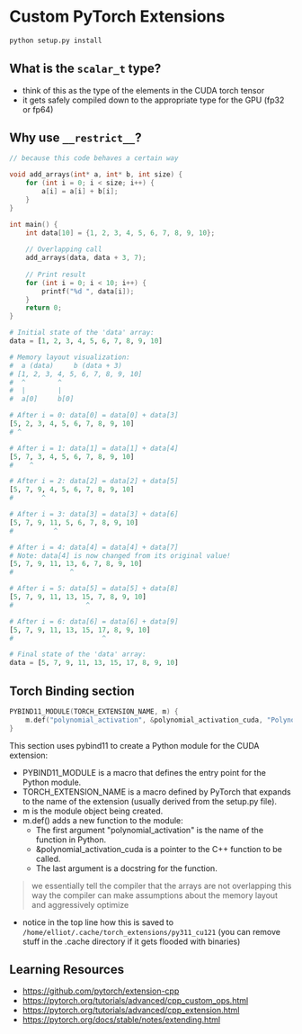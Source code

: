 # Custom PyTorch Extensions

```bash
python setup.py install 
```

## What is the `scalar_t` type?
- think of this as the type of the elements in the CUDA torch tensor
- it gets safely compiled down to the appropriate type for the GPU (fp32 or fp64)

## Why use `__restrict__`?
```cpp
// because this code behaves a certain way

void add_arrays(int* a, int* b, int size) {
    for (int i = 0; i < size; i++) {
        a[i] = a[i] + b[i];
    }
}

int main() {
    int data[10] = {1, 2, 3, 4, 5, 6, 7, 8, 9, 10};
    
    // Overlapping call
    add_arrays(data, data + 3, 7);
    
    // Print result
    for (int i = 0; i < 10; i++) {
        printf("%d ", data[i]);
    }
    return 0;
}
```

```python
# Initial state of the 'data' array:
data = [1, 2, 3, 4, 5, 6, 7, 8, 9, 10]

# Memory layout visualization:
#  a (data)     b (data + 3)
# [1, 2, 3, 4, 5, 6, 7, 8, 9, 10]
#  ^        ^
#  |        |
#  a[0]     b[0]

# After i = 0: data[0] = data[0] + data[3]
[5, 2, 3, 4, 5, 6, 7, 8, 9, 10]
# ^

# After i = 1: data[1] = data[1] + data[4]
[5, 7, 3, 4, 5, 6, 7, 8, 9, 10]
#    ^

# After i = 2: data[2] = data[2] + data[5]
[5, 7, 9, 4, 5, 6, 7, 8, 9, 10]
#       ^

# After i = 3: data[3] = data[3] + data[6]
[5, 7, 9, 11, 5, 6, 7, 8, 9, 10]
#          ^

# After i = 4: data[4] = data[4] + data[7]
# Note: data[4] is now changed from its original value!
[5, 7, 9, 11, 13, 6, 7, 8, 9, 10]
#              ^

# After i = 5: data[5] = data[5] + data[8]
[5, 7, 9, 11, 13, 15, 7, 8, 9, 10]
#                  ^

# After i = 6: data[6] = data[6] + data[9]
[5, 7, 9, 11, 13, 15, 17, 8, 9, 10]
#                      ^

# Final state of the 'data' array:
data = [5, 7, 9, 11, 13, 15, 17, 8, 9, 10]
```

## Torch Binding section
```cpp
PYBIND11_MODULE(TORCH_EXTENSION_NAME, m) {
    m.def("polynomial_activation", &polynomial_activation_cuda, "Polynomial activation (CUDA)");
}
```

This section uses pybind11 to create a Python module for the CUDA extension:
- PYBIND11_MODULE is a macro that defines the entry point for the Python module.
- TORCH_EXTENSION_NAME is a macro defined by PyTorch that expands to the name of the extension (usually derived from the setup.py file).
- m is the module object being created.
- m.def() adds a new function to the module:
  - The first argument "polynomial_activation" is the name of the function in Python.
  - &polynomial_activation_cuda is a pointer to the C++ function to be called.
  - The last argument is a docstring for the function.

> we essentially tell the compiler that the arrays are not overlapping
> this way the compiler can make assumptions about the memory layout and 
> aggressively optimize
- notice in the top line how this is saved to `/home/elliot/.cache/torch_extensions/py311_cu121` (you can remove stuff in the .cache directory if it gets flooded with binaries)


## Learning Resources
- https://github.com/pytorch/extension-cpp
- https://pytorch.org/tutorials/advanced/cpp_custom_ops.html
- https://pytorch.org/tutorials/advanced/cpp_extension.html
- https://pytorch.org/docs/stable/notes/extending.html
